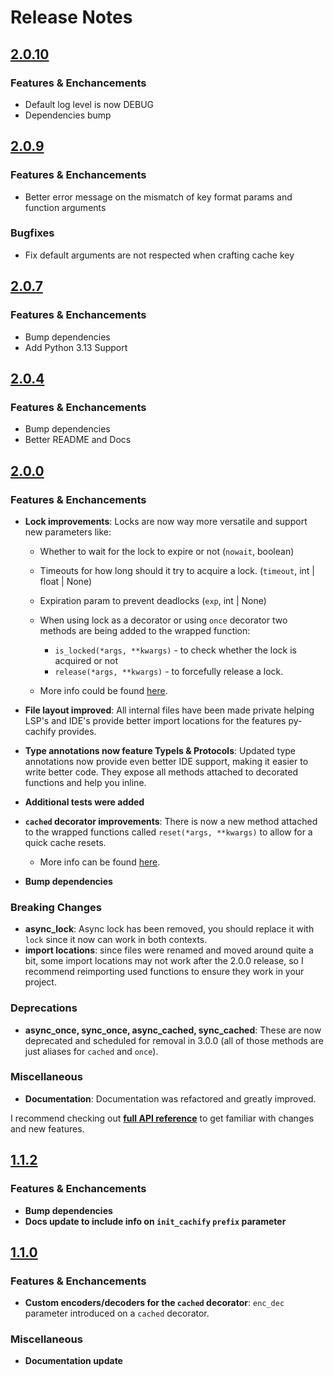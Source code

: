 # Release Notes

## [2.0.10](https://github.com/EzyGang/py-cachify/releases/tag/v2.0.10) 

### Features & Enchancements

- Default log level is now DEBUG
- Dependencies bump

## [2.0.9](https://github.com/EzyGang/py-cachify/releases/tag/v2.0.9) 

### Features & Enchancements

- Better error message on the mismatch of key format params and function arguments

### Bugfixes

- Fix default arguments are not respected when crafting cache key

## [2.0.7](https://github.com/EzyGang/py-cachify/releases/tag/v2.0.7) 

### Features & Enchancements

- Bump dependencies
- Add Python 3.13 Support

## [2.0.4](https://github.com/EzyGang/py-cachify/releases/tag/v2.0.4) 

### Features & Enchancements

- Bump dependencies
- Better README and Docs

## [2.0.0](https://github.com/EzyGang/py-cachify/releases/tag/v2.0.0)

### Features & Enchancements
- **Lock improvements**: Locks are now way more versatile and support new parameters like:
    - Whether to wait for the lock to expire or not (`nowait`, boolean)
    - Timeouts for how long should it try to acquire a lock. (`timeout`, int | float | None)
    - Expiration param to prevent deadlocks (`exp`, int | None)
    - When using lock as a decorator or using `once` decorator two methods are being added to the wrapped function:
        - `is_locked(*args, **kwargs)` - to check whether the lock is acquired or not
        - `release(*args, **kwargs)` - to forcefully release a lock.
    
    - More info could be found [here](./reference/lock.md).
  
- **File layout improved**: All internal files have been made private helping LSP's and IDE's 
provide better import locations for the features py-cachify provides.

- **Type annotations now feature TypeIs & Protocols**: Updated type annotations now provide even better IDE support, 
making it easier to write better code. They expose all methods attached to decorated functions and help you inline.

- **Additional tests were added**

- **`cached` decorator improvements**: There is now a new method attached to the wrapped functions called
`reset(*args, **kwargs)` to allow for a quick cache resets.
    - More info can be found [here](./reference/cached.md).
    
- **Bump dependencies**

### Breaking Changes
- **async_lock**: Async lock has been removed, you should replace it with `lock` since it now can work in both contexts.
- **import locations**: since files were renamed and moved around quite a bit, 
some import locations may not work after the 2.0.0 release, so I recommend reimporting used functions to ensure they work in your project.
### Deprecations
- **async_once, sync_once, async_cached, sync_cached**: These are now deprecated and scheduled for removal in 3.0.0
(all of those methods are just aliases for `cached` and `once`). 

### Miscellaneous
- **Documentation**: Documentation was refactored and greatly improved.

I recommend checking out **[full API reference](reference/init.md)** to get familiar with changes and new features.

## [1.1.2](https://github.com/EzyGang/py-cachify/releases/tag/v1.1.2)

### Features & Enchancements
- **Bump dependencies**
- **Docs update to include info on `init_cachify` `prefix` parameter**


## [1.1.0](https://github.com/EzyGang/py-cachify/releases/tag/v1.1.2)
### Features & Enchancements
- **Custom encoders/decoders for the `cached` decorator**: `enc_dec` parameter introduced on a `cached` decorator.

### Miscellaneous
- **Documentation update**
